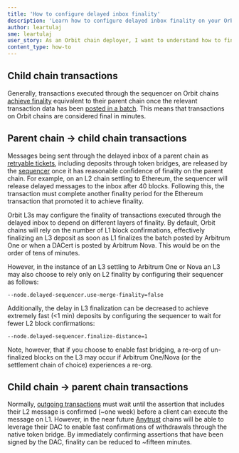 ```yaml
---
title: 'How to configure delayed inbox finality'
description: 'Learn how to configure delayed inbox finality on your Orbit chain.'
author: leartulaj
sme: leartulaj
user_story: As an Orbit chain deployer, I want to understand how to fine-tune parameters associated with delayed inbox finality on my Orbit chain.
content_type: how-to
---
```


## Child chain transactions

Generally, transactions executed through the sequencer on Orbit chains [achieve finality](/tx-lifecycle.mdx) equivalent to their parent chain once the relevant transaction data has been [posted in a batch](/sequencer.mdx). This means that transactions on Orbit chains are considered final in minutes.

## Parent chain → child chain transactions

Messages being sent through the delayed inbox of a parent chain as [retryable tickets](/arbos/l1-to-l2-messaging.mdx#retryable-tickets), including deposits through token bridges, are released by the [sequencer](/inside-arbitrum-nitro/inside-arbitrum-nitro.mdx#if-the-sequencer-is-well-behaved) once it has reasonable confidence of finality on the parent chain. For example, on an L2 chain settling to Ethereum, the sequencer will release delayed messages to the inbox after 40 blocks. Following this, the transaction must complete another finality period for the Ethereum transaction that promoted it to achieve finality.

Orbit L3s may configure the finality of transactions executed through the delayed inbox to depend on different layers of finality. By default, Orbit chains will rely on the number of L1 block confirmations, effectively finalizing an L3 deposit as soon as L1 finalizes the batch posted by <a data-quicklook-from="arbitrum-one">Arbitrum One</a> or when a <a data-quicklook-from="data-availability-certificate">DACert</a> is posted by <a data-quicklook-from="arbitrum-nova">Arbitrum Nova</a>. This would be on the order of tens of minutes.

However, in the instance of an L3 settling to Arbitrum One or Nova an L3 may also choose to rely only on L2 finality by configuring their sequencer as follows:

```
--node.delayed-sequencer.use-merge-finality=false
```

Additionally, the delay in L3 finalization can be decreased to achieve extremely fast (<1 min) deposits by configuring the sequencer to wait for fewer L2 block confirmations:

```
--node.delayed-sequencer.finalize-distance=1
```

Note, however, that if you choose to enable fast bridging, a re-org of un-finalized blocks on the L3 may occur if Arbitrum One/Nova (or the settlement chain of choice) experiences a re-org.

## Child chain → parent chain transactions

Normally, [outgoing transactions](/arbos/l2-to-l1-messaging.mdx) must wait until the assertion that includes their L2 message is confirmed (~one week) before a client can execute the message on L1. However, in the near future [Anytrust](/inside-anytrust.mdx) chains will be able to leverage their DAC to enable fast confirmations of withdrawals through the native token bridge. By immediately confirming assertions that have been signed by the DAC, finality can be reduced to ~fifteen minutes.
